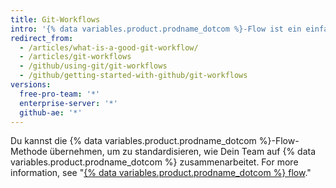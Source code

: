 ```yaml
---
title: Git-Workflows
intro: '{% data variables.product.prodname_dotcom %}-Flow ist ein einfacher Branch-basierter Workflow, der Teams und Projekte unterstützt, die regelmäßig Änderungen bereitstellen.'
redirect_from:
  - /articles/what-is-a-good-git-workflow/
  - /articles/git-workflows
  - /github/using-git/git-workflows
  - /github/getting-started-with-github/git-workflows
versions:
  free-pro-team: '*'
  enterprise-server: '*'
  github-ae: '*'
---
```

Du kannst die {% data variables.product.prodname_dotcom %}-Flow-Methode übernehmen, um zu standardisieren, wie Dein Team auf {% data variables.product.prodname_dotcom %} zusammenarbeitet. For more information, see "[{% data variables.product.prodname_dotcom %} flow](/github/getting-started-with-github/github-flow)."
